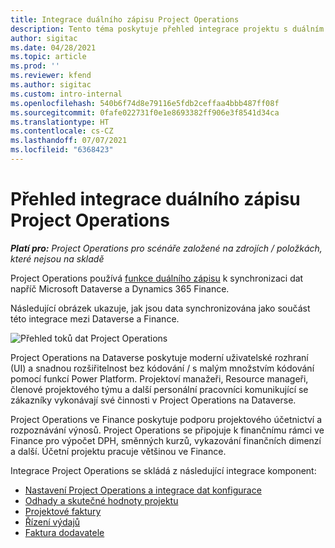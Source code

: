 ```yaml
---
title: Integrace duálního zápisu Project Operations
description: Tento téma poskytuje přehled integrace projektu s duálním zápisem Project Operations.
author: sigitac
ms.date: 04/28/2021
ms.topic: article
ms.prod: ''
ms.reviewer: kfend
ms.author: sigitac
ms.custom: intro-internal
ms.openlocfilehash: 540b6f74d8e79116e5fdb2ceffaa4bbb487ff08f
ms.sourcegitcommit: 0fafe022731f0e1e8693382ff906e3f8541d34ca
ms.translationtype: HT
ms.contentlocale: cs-CZ
ms.lasthandoff: 07/07/2021
ms.locfileid: "6368423"
---
```

# <a name="project-operations-dual-write-integration-overview"></a>Přehled integrace duálního zápisu Project Operations

_**Platí pro:** Project Operations pro scénáře založené na zdrojích / položkách, které nejsou na skladě_

Project Operations používá [funkce duálního zápisu](/dynamics365/fin-ops-core/dev-itpro/data-entities/dual-write/dual-write-home-page) k synchronizaci dat napříč Microsoft Dataverse a Dynamics 365 Finance.

Následující obrázek ukazuje, jak jsou data synchronizována jako součást této integrace mezi Dataverse a Finance.

![Přehled toků dat Project Operations](./media/ProjectOperationsFlows.jpg)

Project Operations na Dataverse poskytuje moderní uživatelské rozhraní (UI) a snadnou rozšiřitelnost bez kódování / s malým množstvím kódování pomocí funkcí Power Platform. Projektoví manažeři, Resource manageři, členové projektového týmu a další personální pracovníci komunikující se zákazníky vykonávají své činnosti v Project Operations na Dataverse.

Project Operations ve Finance poskytuje podporu projektového účetnictví a rozpoznávání výnosů. Project Operations se připojuje k finančnímu rámci ve Finance pro výpočet DPH, směnných kurzů, vykazování finančních dimenzí a další. Účetní projektu pracuje většinou ve Finance.

Integrace Project Operations se skládá z následující integrace komponent:


- [Nastavení Project Operations a integrace dat konfigurace](resource-dual-write-setup-integration.md) 
- [Odhady a skutečné hodnoty projektu](resource-dual-write-estimates-actuals.md)
- [Projektové faktury](resource-dual-write-project-invoice.md)
- [Řízení výdajů](resource-dual-write-expense.md)
- [Faktura dodavatele](resource-dual-write-vendor-invoice.md)
